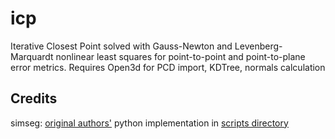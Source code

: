 # icp
Iterative Closest Point solved with Gauss-Newton and Levenberg-Marquardt nonlinear least squares for point-to-point and point-to-plane error metrics. 
Requires Open3d for PCD import, KDTree, normals calculation 

## Credits

simseg: [original authors'](https://github.com/simeseg/icp) python implementation in [scripts directory](./scripts)
